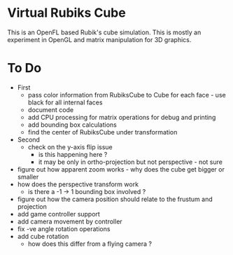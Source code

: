 # Virtual Rubiks Cube

This is an OpenFL based Rubik's cube simulation. This is mostly an experiment in OpenGL and matrix manipulation for 3D graphics.

# To Do

   * First
     * pass color information from RubiksCube to Cube for each face - use black for all internal faces
     * document code
     * add CPU processing for matrix operations for debug and printing
     * add bounding box calculations
     * find the center of RubiksCube under transformation
   * Second
     * check on the y-axis flip issue
        * is this happening here ?
        * it may be only in ortho-projection but not perspective - not sure
   * figure out how apparent zoom works - why does the cube get bigger or smaller
   * how does the perspective transform work
     * is there a -1 -> 1 bounding box involved ?
   * figure out how the camera position should relate to the frustum and projection
   * add game controller support
   * add camera movement by controller
   * fix -ve angle rotation operations
   * add cube rotation
      * how does this differ from a flying camera ?